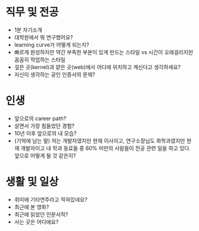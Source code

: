 # 직무 및 전공
  * 1분 자기소개
  * 대학원에서 뭐 연구했어요?
  * learning curve가 어떻게 되는지?
  * 빠르게 완성하지만 약간 부족한 부분이 있게 만드는 스타일 vs 시간이 오래걸리지만 꼼꼼히 작업하는 스타일
  * 깊은 곳(kernel)과 얕은 곳(web)에서 어디에 위치하고 계신다고 생각하세요?
  * 자신이 생각하는 공인 인증서의 문제?

# 인생
  * 앞으로의 career path?
  * 살면서 가장 힘들었던 경험?
  * 10년 이후 앞으로의 내 모습?
  * (기억에 남는 말) 저는 개발자였지만 현재 이사이고, 연구소장님도 화학과였지만 현재 개발자이고 내 학과 동료들 중 60% 미만의 사람들이 전공 관련 일을 하고 있다. 앞으로 어떻게 될 것 같은지?

# 생활 및 일상
  * 취미에 기타연주라고 적혀있네요?
  * 최근에 본 영화?
  * 최근에 읽었던 인문서적?
  * 사는 곳은 어디에요?
